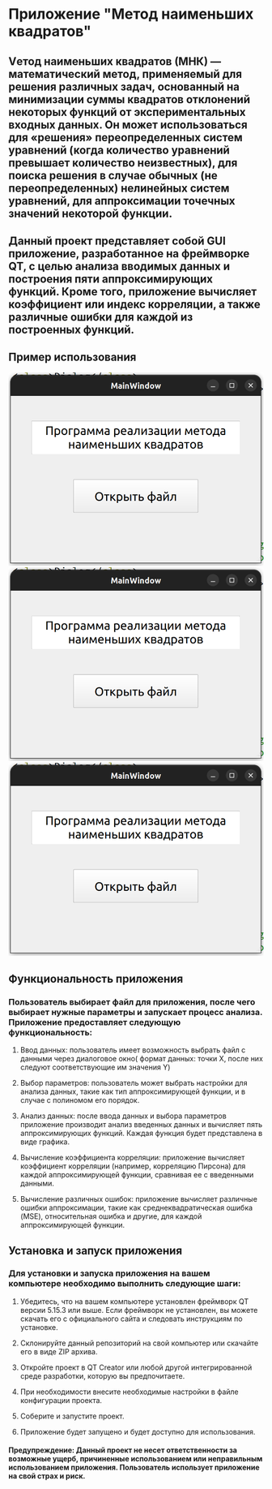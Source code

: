 # Приложение "Метод наименьших квадратов"
## Vетод наименьших квадратов (МНК) — математический метод, применяемый для решения различных задач, основанный на минимизации суммы квадратов отклонений некоторых функций от экспериментальных входных данных. Он может использоваться для «решения» переопределенных систем уравнений (когда количество уравнений превышает количество неизвестных), для поиска решения в случае обычных (не переопределенных) нелинейных систем уравнений, для аппроксимации точечных значений некоторой функции. 
## Данный проект представляет собой GUI приложение, разработанное на фреймворке QT, с целью анализа вводимых данных и построения пяти аппроксимирующих функций. Кроме того, приложение вычисляет коэффициент или индекс корреляции, а также различные ошибки для каждой из построенных функций.

## Пример использования
![res](image-1.png)
![res1](image-1.png)
![res2](image-1.png)


## Функциональность приложения
### Пользователь выбирает файл для приложения, после чего выбирает нужные параметры и запускает процесс анализа. Приложение предоставляет следующую функциональность:

1. Ввод данных: пользователь имеет возможность выбрать файл с данными через диалоговое окно( формат данных: точки X, после них следуют соответствующие им значения Y)
2. Выбор параметров: пользователь может выбрать настройки для анализа данных, такие как тип аппроксимирующей функции, и в случае с полиномом его порядок.

3. Анализ данных: после ввода данных и выбора параметров приложение производит анализ введенных данных и вычисляет пять аппроксимирующих функций. Каждая функция будет представлена в виде графика.

4. Вычисление коэффициента корреляции: приложение вычисляет коэффициент корреляции (например, корреляцию Пирсона) для каждой аппроксимирующей функции, сравнивая ее с введенными данными.

5. Вычисление различных ошибок: приложение вычисляет различные ошибки аппроксимации, такие как среднеквадратическая ошибка (MSE), относительная ошибка и другие, для каждой аппроксимирующей функции.

## Установка и запуск приложения
### Для установки и запуска приложения на вашем компьютере необходимо выполнить следующие шаги:

1. Убедитесь, что на вашем компьютере установлен фреймворк QT версии 5.15.3 или выше. Если фреймворк не установлен, вы можете скачать его с официального сайта и следовать инструкциям по установке.

2. Склонируйте данный репозиторий на свой компьютер или скачайте его в виде ZIP архива.

3. Откройте проект в QT Creator или любой другой интегрированной среде разработки, которую вы предпочитаете.

4. При необходимости внесите необходимые настройки в файле конфигурации проекта.

5. Соберите и запустите проект.

6. Приложение будет запущено и будет доступно для использования.

#### Предупреждение: Данный проект не несет ответственности за возможные ущерб, причиненные использованием или неправильным использованием приложения. Пользователь использует приложение на свой страх и риск.
